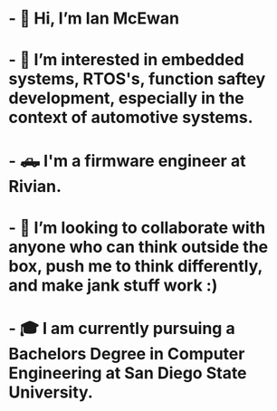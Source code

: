 # - 👋 Hi, I’m Ian McEwan
# - 👀 I’m interested in embedded systems, RTOS's, function saftey development, especially in the context of automotive systems.
# - 🛻 I'm a firmware engineer at Rivian.
# - 🧰 I’m looking to collaborate with anyone who can think outside the box, push me to think differently, and make jank stuff work :)
# - 🎓 I am currently pursuing a Bachelors Degree in Computer Engineering at San Diego State University. 

<!--
**imcewan7529/imcewan7529** is a ✨ _special_ ✨ repository because its `README.md` (this file) appears on your GitHub profile.
-->
